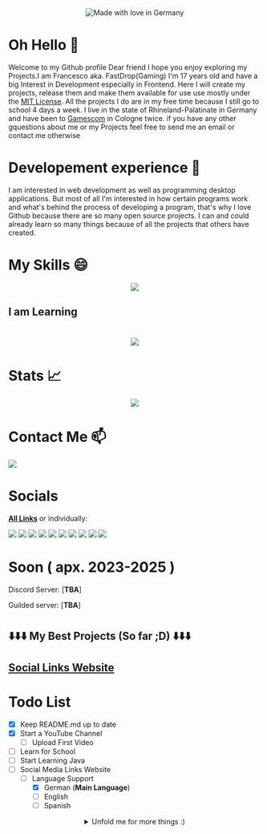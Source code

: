 
<p align="center">
<img alt="" src=https://img.shields.io/github/stars/fastdropgaming?affiliations=OWNER%2CCOLLABORATOR&label=Stars&color=yellow&style=for-the-badge&logo=starz>
<img alt="" src=https://komarev.com/ghpvc/?username=fastdropgaming&color=000000&style=for-the-badge&label=Profile+Views />
<img alt="" src=https://img.shields.io/github/last-commit/fastdropgaming/readme.md?&style=for-the-badge&logo=github&color=000000>
</p>

<p align="center">
<img alt="Made with love in Germany" src=https://madewithlove.now.sh/de?heart=true&colorB=%23ff0000&text=Germany&style=for-the-badge>
</p>



# **Oh Hello** 👋
Welcome to my Github profile Dear friend I hope you enjoy exploring my Projects.I am Francesco aka. FastDrop(Gaming) I'm 17 years old and have a big Interest in Development especially in Frontend. Here I will create my projects, release them and make them available for use use mostly under the [MIT License](https://choosealicense.com/licenses/mit/). All the projects I do are in my free time because I still go to school 4 days a week. I live in the state of Rhineland-Palatinate in Germany and have been to [Gamescom](https://www.gamescom.de/de) in Cologne twice. if you have any other gquestions about me or my Projects feel free to send me an email or contact me otherwise

# **Developement experience** 📌
I am interested in web development as well as programming desktop applications.
But most of all I'm interested in how certain programs work and what's behind the process of developing a program, that's why I love Github because there are so many open source projects. I can and could already learn so many things because of all the projects that others have created.

# **My Skills** 😄

<p align="center">
  <a href="https://skillicons.dev">
    <img src="https://skillicons.dev//icons?i=js,html,css,vscode,github,discord,bots" />
  </a>
</p>

## **I am Learning**
#
<p align="center">
  <a href="https://skillicons.dev">
    <img src="https://skillicons.dev//icons?i=js,bootstrap,ts,nodejs,bots" />
  </a>
</p>

# **Stats** 📈

<p align="center">
  <a href="https://github-readme-stats.vercel.app">
    <img src="https://github-readme-stats.vercel.app/api?username=fastdropgaming&theme=dark&show_icons=true&text_color=ffffff&border_color=000000&locale=en">
  </a>
</p>

# **Contact Me** 📫  

<a href="mailto:business.fastdropg@gmail.com "><img src="https://img.shields.io/badge/Gmail-EB4436?style=for-the-badge&logo=gmail&logoColor=white"/></a>

# **Socials**
[**All Links**](https://fastdropg.carrd.co/) or individually:

<a href="https://twitter.com/FastDropG"><img src="https://img.shields.io/badge/Twitter-1DA1F2?style=for-the-badge&logo=twitter&logoColor=white"/></a>
<a href="https://www.reddit.com/user/FastDrop_Gaming"><img src="https://img.shields.io/badge/Reddit-FF4500?style=for-the-badge&logo=reddit&logoColor=white"/></a>
<a href="https://twitch.tv/FastDrop_Gaming"><img src="https://img.shields.io/badge/Twitch-9347FF?style=for-the-badge&logo=twitch&logoColor=white"/></a>
<a href="https://instagram.com/FastDrop_Gaming"><img src="https://img.shields.io/badge/Instagram-FE2082?style=for-the-badge&logo=instagram&logoColor=white"/></a>
<a href="https://instagram.com/Francescofotografiert"><img src="https://img.shields.io/badge/Instagram (Fotografie)-FE2082?style=for-the-badge&logo=instagram&logoColor=white"/></a>
<a href="https://www.youtube.com/@Fastdrop"><img src="https://img.shields.io/badge/YouTube-FE0000?style=for-the-badge&logo=youtube&logoColor=white"/></a>
<a href="https://steamcommunity.com/id/fastdropyt/"><img src="https://img.shields.io/badge/Steam-C5C3C0?style=for-the-badge&logo=steam&logoColor=black"/></a>
<a href="https://tiktok.com/FastDrop_Gaming"><img src="https://img.shields.io/badge/TikTok-000000?style=for-the-badge&logo=tiktok&logoColor=white"/></a>
<a href="https://tiktok.com/Franfotos"><img src="https://img.shields.io/badge/TikTok (Fotografie)-000000?style=for-the-badge&logo=tiktok&logoColor=white"/></a>
<a href="https://github.com/FastDropGaming"><img src="https://img.shields.io/badge/GitHub-000000?style=for-the-badge&logo=github&logoColor=white"/></a>

# **Soon ( apx. 2023-2025 )**
Discord Server: [**TBA**]

Guilded server: [**TBA**]

#


## ⬇️⬇️⬇️ My Best Projects (So far ;D) ⬇️⬇️⬇️

## [Social Links Website](https://github.com/FastDropGaming/fastdropgaming.github.io)
#

# **Todo List**

- [x] Keep README.md up to date
- [x] Start a YouTube Channel
  - [ ] Upload First Video
- [ ] Learn for School
- [ ] Start Learning Java
- [ ] Social Media Links Website
  - [ ] Language Support
    - [x] German (**Main Language**)
    - [ ] English
    - [ ] Spanish

<details align="center">
  <summary>Unfold me for more things :)</summary>

 # 💻 PC Specs
<p align="center">
<img alt="MB" src=https://img.shields.io/badge/MB-M5A78L_M_PLUS/USB3-000000?style=for-the-badge&logo=asus&logoColor=white>
<p align="center">
<img alt="OS" src=https://img.shields.io/badge/Windows-10_Pro_64_bit-0078D6?style=for-the-badge&logo=windows&logoColor=white>
<p align="center">
<img alt="GPU" src=https://img.shields.io/badge/NVIDIA-GTX_1650-76B900?style=for-the-badge&logo=nvidia&logoColor=white>
<p align="center">
<img alt="CPU" src=https://img.shields.io/badge/AMD-FX_8300-ED1C24?style=for-the-badge&logo=amd&logoColor=white>
<p align="center">
<img alt="RAM" src=https://img.shields.io/badge/RAM-16_GB-000000?style=for-the-badge&logo=kingstontechnology&logoColor=white>
</p>

# ⌨️ Peripherals
<p align="center">
<img alt="Keyboard" src=https://img.shields.io/badge/Keyboard-Blackwidow_v3-018201?style=for-the-badge&logo=razer&logoColor=white>
<p align="center">
<img alt="Mouse" src=https://img.shields.io/badge/Mouse-Deathadder_v2-018201?style=for-the-badge&logo=razer&logoColor=white>
<p align="center">
<img alt="other" src=https://img.shields.io/badge/Focusrite_scarlett_solo-B8052F?style=for-the-badge&logo=codeigniter&logoColor=white>
<p align="center">
<img alt="other" src=https://img.shields.io/badge/Stream_deck_Xl-101010?style=for-the-badge&logo=elgato&logoColor=white>

# Other

<p align="center">
  <a href="https://lanyard.cnrad.dev">
    <img src="https://lanyard.cnrad.dev/api/852778519506976778" />
  </a>
</p>

  </a>
</details>
